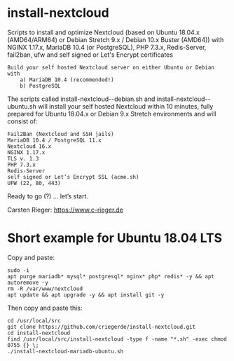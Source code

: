 # install-nextcloud
Scripts to install and optimize Nextcloud (based on Ubuntu 18.04.x (AMD64/ARM64) or Debian Stretch 9.x / Debian 10.x Buster (AMD64)) with NGINX 1.17.x, MariaDB 10.4 (or PostgreSQL), PHP 7.3.x, Redis-Server, fail2ban, ufw and self signed or Let's Encrypt certificates

    Build your self hosted Nextcloud server on either Ubuntu or Debian with
        a) MariaDB 10.4 (recommended!)
        b) PostgreSQL
    
The scripts called install-nextcloud-<database>-debian.sh and install-nextcloud-<database>-ubuntu.sh will install your self hosted Nextcloud within 10 minutes, fully prepared for Ubuntu 18.04.x or Debian 9.x Stretch environments and will consist of:

    Fail2Ban (Nextcloud and SSH jails)
    MariaDB 10.4 / PostgreSQL 11.x
    Nextcloud 16.x
    NGINX 1.17.x
    TLS v. 1.3
    PHP 7.3.x
    Redis-Server
    self signed or Let’s Encrypt SSL (acme.sh)
    UFW (22, 80, 443)

Ready to go (?) … let’s start.

Carsten Rieger: https://www.c-rieger.de


# Short example for Ubuntu 18.04 LTS
Copy and paste:

    sudo -i
    apt purge mariadb* mysql* postgresql* nginx* php* redis* -y && apt autoremove -y
    rm -R /var/www/nextcloud
    apt update && apt upgrade -y && apt install git -y

Then copy and paste this:

    cd /usr/local/src
    git clone https://github.com/criegerde/install-nextcloud.git
    cd install-nextcloud
    find /usr/local/src/install-nextcloud -type f -name "*.sh" -exec chmod 0755 {} \;
    ./install-nextcloud-mariadb-ubuntu.sh
